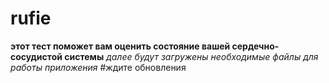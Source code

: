 # rufie
**этот тест поможет вам оценить состояние вашей сердечно-сосудистой системы**
*далее будут загружены необходимые файлы для работы приложения*
#ждите обновления
